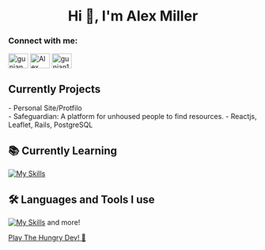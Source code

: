 <h1 align="center">Hi 👋, I'm Alex Miller</h1>

<h3 align="left">Connect with me:</h3>

<p align="left">
<a href="https://www.instagram.com/alexannmill/" target="blank"><img align="center" src="https://raw.githubusercontent.com/rahuldkjain/github-profile-readme-generator/master/src/images/icons/Social/instagram.svg" alt="gunjan.ab" height="30" width="40" /></a>
<a href="https://www.linkedin.com/in/alexannmill/" target="blank"><img align="center" src="https://raw.githubusercontent.com/rahuldkjain/github-profile-readme-generator/master/src/images/icons/Social/linked-in-alt.svg" alt="Alex Miler" height="30" width="40" /></a>
<a href="https://github.com/alexannmill" target="blank"><img align="center" src="https://raw.githubusercontent.com/rahuldkjain/github-profile-readme-generator/master/src/images/icons/Social/github.svg" alt="gunjan1909" height="30" width="40" /></a>


<p align="left">

  <h2><b> Currently Projects</b></h2>
  - Personal Site/Protfilo
  <br>
  - Safeguardian: A platform for unhoused people to find resources. - Reactjs, Leaflet, Rails, PostgreSQL 

 <h2><b>📚 Currently Learning</b></h2>

[![My Skills](https://skillicons.dev/icons?i=py,ts)](https://skillicons.dev)

<h2><b>🛠 Languages and Tools I use </b></h2>
  
[![My Skills](https://skillicons.dev/icons?i=js,html,css,react,nodejs,jest,jquery,postgres,mysql,ruby,vscode,tailwind,express)](https://skillicons.dev) and more!

</p>


<a href="https://the-hungry-dev.netlify.app/" >Play The Hungry Dev! 🐍</a>
